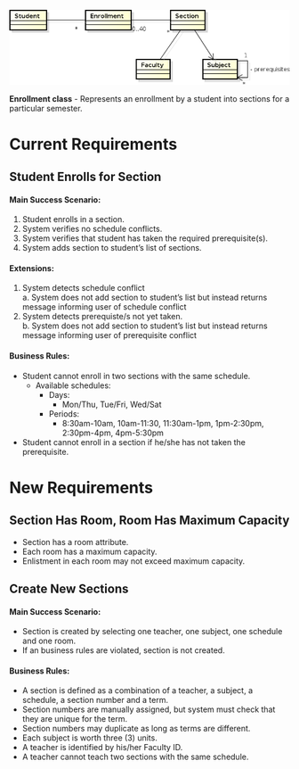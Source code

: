 ![](class_diagram.png)

**Enrollment class** - Represents an enrollment by a student into sections for a particular semester.

# Current Requirements

## Student Enrolls for Section

#### Main Success Scenario:  

 1. Student enrolls in a section.  
 2. System verifies no schedule conflicts.    
 3. System verifies that student has taken the required prerequisite(s).  
 4. System adds section to student’s list of sections.   

#### Extensions:

 1. System detects schedule conflict  
  a. System does not add section to student’s list but instead returns message informing user of schedule conflict
 2. System detects prerequiste/s not yet taken.  
  b. System does not add section to student’s list but instead returns message informing user of prerequisite conflict

#### Business Rules:
* Student cannot enroll in two sections with the same schedule.
 	- Available schedules:
 		- Days:
 			- Mon/Thu, Tue/Fri, Wed/Sat
 		- Periods:
 			- 8:30am-10am, 10am-11:30, 11:30am-1pm, 1pm-2:30pm, 2:30pm-4pm, 4pm-5:30pm	 
* Student cannot enroll in a section if he/she has not taken the prerequisite.
 
# New Requirements

## Section Has Room, Room Has Maximum Capacity

* Section has a room attribute.
* Each room has a maximum capacity.
* Enlistment in each room may not exceed maximum capacity. 

## Create New Sections

#### Main Success Scenario:
* Section is created by selecting one teacher, one subject, one schedule and one room.
* If an business rules are violated, section is not created.

#### Business Rules:
 * A section is defined as a combination of a teacher, a subject, a schedule, a section number and a term.
 * Section numbers are manually assigned, but system must check that they are unique for the term.
 * Section numbers may duplicate as long as terms are different.
 * Each subject is worth three (3) units.
 * A teacher is identified by his/her Faculty ID.
 * A teacher cannot teach two sections with the same schedule.

